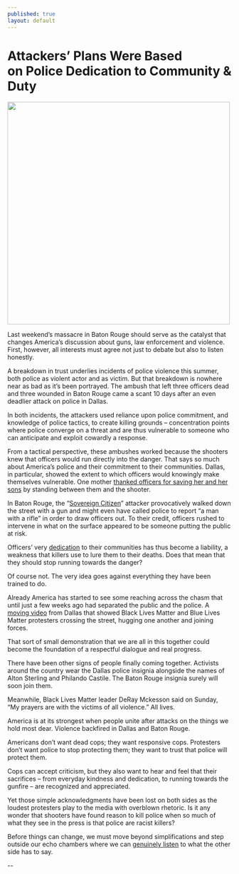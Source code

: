 ```yaml
---
published: true
layout: default
---
```

<h1>Attackers’ Plans Were Based<br />on Police Dedication to Community &amp; Duty</h1>
<p><img class="right" width="500px" src="http://cdn.bearingarms.com/uploads/2016/07/baton-rouge-e1468768851725.jpg" /></p>

 
<p>Last weekend’s massacre in Baton Rouge should serve as the catalyst that changes America’s discussion about guns, law enforcement and violence. First, however, all interests must agree not just to debate but also to listen honestly.</p>

<p>A breakdown in trust underlies incidents of police violence this summer, both police as violent actor and as victim. But that breakdown is nowhere near as bad as it’s been portrayed. The ambush that left three officers dead and three wounded in Baton Rouge came a scant 10 days after an even deadlier attack on police in Dallas.</p>

<p>In both incidents, the attackers used reliance upon police commitment, and knowledge of police tactics, to create killing grounds – concentration points where police converge on a threat and are thus vulnerable to someone who can anticipate and exploit cowardly a response.</p>


<p>From a tactical perspective, these ambushes worked because the shooters knew that officers would run directly into the danger. That says so much about America’s police and their commitment to their communities. Dallas, in particular, showed the extent to which officers would knowingly make themselves vulnerable. One mother <a href="http://www.theatlantic.com/notes/2016/07/please-dont-lose-faith-in-us/491507/" target="_blank">thanked officers for saving her and her sons</a> by standing between them and the shooter.</p>

<p>In Baton Rouge, the “<a href="http://www.kansascity.com/news/local/article90183857.html" target="_blank">Sovereign Citizen</a>” attacker provocatively walked down the street with a gun and might even have called police to report “a man with a rifle” in order to draw officers out. To their credit, officers rushed to intervene in what on the surface appeared to be someone putting the public at risk.</p>

<p>Officers’ very <a href="http://abc7.com/news/baton-rouge-officer-wrote-touching-facebook-post-days-before-death/1430866/" target="_blank">dedication</a> to their communities has thus become a liability, a weakness that killers use to lure them to their deaths. Does that mean that they should stop running towards the danger?</p>

<p>Of course not. The very idea goes against everything they have been trained to do.</p>

<p>Already America has started to see some reaching across the chasm that until just a few weeks ago had separated the public and the police. A <a href="http://www.cnn.com/videos/us/2016/07/11/one-dallas-protesters-come-together-nccorig.cnn" target="_blank">moving video</a> from Dallas that showed Black Lives Matter and Blue Lives Matter protesters crossing the street, hugging one another and joining forces. </p>

<p>That sort of small demonstration that we are all in this together could become the foundation of a respectful dialogue and real progress.</p>

<p>There have been other signs of people finally coming together. Activists around the country wear the Dallas police insignia alongside the names of Alton Sterling and Philando Castile. The Baton Rouge insignia surely will soon join them.</p>

<p>Meanwhile, Black Lives Matter leader DeRay Mckesson said on Sunday, “My prayers are with the victims of all violence.” All lives.</p>

<p>America is at its strongest when people unite after attacks on the things we hold most dear. Violence backfired in Dallas and Baton Rouge.</p>

<p>Americans don’t want dead cops; they want responsive cops. Protesters don’t want police to stop protecting them; they want to trust that police will protect them.</p>

<p>Cops can accept criticism, but they also want to hear and feel that their sacrifices – from everyday kindness and dedication, to running towards the gunfire – are recognized and appreciated.</p>

<p>Yet those simple acknowledgments have been lost on both sides as the loudest protesters play to the media with overblown rhetoric. Is it any wonder that shooters have found reason to kill police when so much of what they see in the press is that police are racist killers?</p>

<p>Before things can change, we must move beyond simplifications and step outside our echo chambers where we can <a href="http://thecrimereport.org/2016/07/08/national-conversation-on-policing-means-everyone-listens-too/" target="_blank">genuinely listen</a> to what the other side has to say.</p>

<p>--<br /> </p>